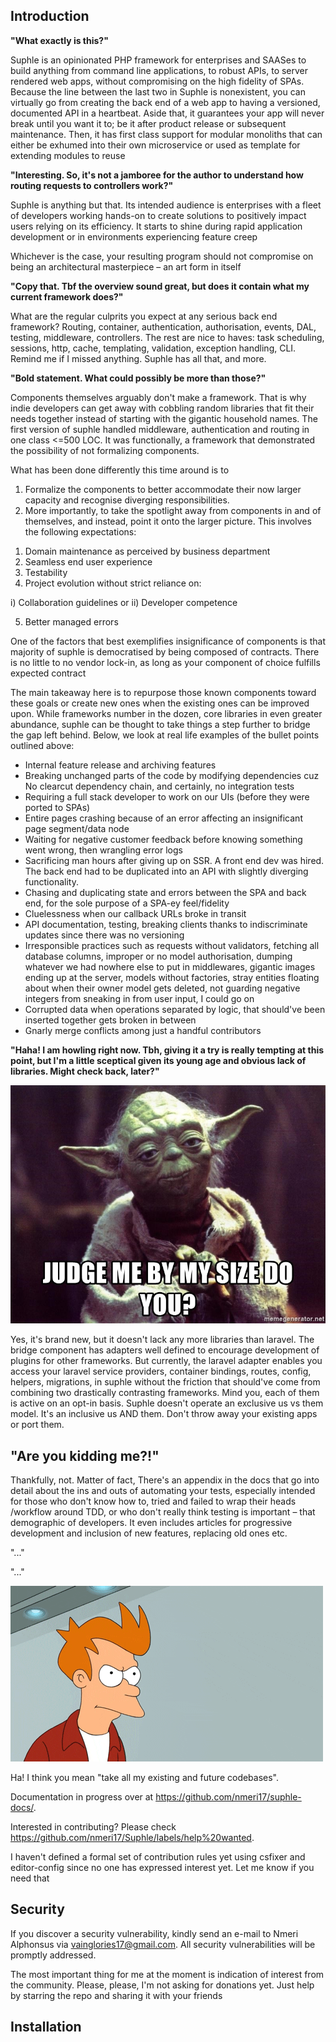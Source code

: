 ## Introduction

**"What exactly is this?"**

Suphle is an opinionated PHP framework for enterprises and SAASes to build anything from command line applications, to robust APIs, to server rendered web apps, without compromising on the high fidelity of SPAs. Because the line between the last two in Suphle is nonexistent, you can virtually go from creating the back end of a web app to having a versioned, documented API in a heartbeat. Aside that, it guarantees your app will never break until you want it to; be it after product release or subsequent maintenance. Then, it has first class support for modular monoliths that can either be exhumed into their own microservice or used as template for extending modules to reuse

**"Interesting. So, it's not a jamboree for the author to understand how routing requests to controllers work?"**

Suphle is anything but that. Its intended audience is enterprises with a fleet of developers working hands-on to create solutions to positively impact users relying on its efficiency. It starts to shine during rapid application development or in environments experiencing feature creep

Whichever is the case, your resulting program should not compromise on being an architectural masterpiece – an art form in itself

**"Copy that. Tbf the overview sound great, but does it contain what my current framework does?"**

What are the regular culprits you expect at any serious back end framework? Routing, container, authentication, authorisation, events, DAL, testing, middleware, controllers. The rest are nice to haves: task scheduling, sessions, http, cache, templating, validation, exception handling, CLI. Remind me if I missed anything.
Suphle has all that, and more.

**"Bold statement. What could possibly be more than those?"**

Components themselves arguably don't make a framework. That is why indie developers can get away with cobbling random libraries that fit their needs together instead of starting with the gigantic household names. The first version of suphle handled middleware, authentication and routing in one class <=500 LOC. It was functionally, a framework that demonstrated the possibility of not formalizing components.

What has been done differently this time around is to 
1. Formalize the components to better accommodate their now larger capacity and recognise diverging responsibilities. 
1. More importantly, to take the spotlight away from components in and of themselves, and instead, point it onto the larger picture. This involves the following expectations:

1) Domain maintenance as perceived by business department
2) Seamless end user experience
3) Testability
4) Project evolution without strict reliance on:

i) Collaboration guidelines or
ii) Developer competence

5) Better managed errors

One of the factors that best exemplifies insignificance of components is that majority of suphle is democratised by being composed of contracts. There is no little to no vendor lock-in, as long as your component of choice fulfills expected contract

The main takeaway here is to repurpose those known components toward these goals or create new ones when the existing ones can be improved upon. While frameworks number in the dozen, core libraries in even greater abundance, suphle can be thought to take things a step further to bridge the gap left behind. Below, we look at real life examples of the bullet points outlined above:

- Internal feature release and archiving features
- Breaking unchanged parts of the code by modifying dependencies cuz No clearcut dependency chain, and certainly, no integration tests
- Requiring a full stack developer to work on our UIs (before they were ported to SPAs) 
- Entire pages crashing because of an error affecting an insignificant page segment/data node
- Waiting for negative customer feedback before knowing something went wrong, then wrangling error logs
- Sacrificing man hours after giving up on SSR. A front end dev was hired. The back end had to be duplicated into an API with slightly diverging functionality.
- Chasing and duplicating state and errors between the SPA and back end, for the sole purpose of a SPA-ey feel/fidelity
- Cluelessness when our callback URLs broke in transit
- API documentation, testing, breaking clients thanks to indiscriminate updates since there was no versioning
- Irresponsible practices such as requests without validators, fetching all database columns, improper or no model authorisation, dumping whatever we had nowhere else to put in middlewares, gigantic images ending up at the server, models without factories, stray entities floating about when their owner model gets deleted, not guarding negative integers from sneaking in from user input, I could go on
- Corrupted data when operations separated by logic, that should've been inserted together gets broken in between
- Gnarly merge conflicts among just a handful contributors 

**"Haha! I am howling right now. Tbh, giving it a try is really tempting at this point, but I'm a little sceptical given its young age and obvious lack of libraries. Might check back, later?"**

![judge-me-by-my-size](judge-me-by-my-size-do-you.jpg)

Yes, it's brand new, but it doesn't lack any more libraries than laravel. The bridge component has adapters well defined to encourage development of plugins for other frameworks. But currently, the laravel adapter enables you access your laravel service providers, container bindings, routes, config, helpers, migrations, in suphle without the friction that should've come from combining two drastically contrasting frameworks. Mind you, each of them is active on an opt-in basis. Suphle doesn't operate an exclusive us vs them model. It's an inclusive us AND them. Don't throw away your existing apps or port them. 

## "Are you kidding me?!"

Thankfully, not. Matter of fact, There's an appendix in the docs that go into detail about the ins and outs of automating your tests, especially intended for those who don't know how to, tried and failed to wrap their heads /workflow around TDD, or who don't really think testing is important – that demographic of developers. It even includes articles for progressive development and inclusion of new features, replacing old ones etc.

"..."

"..."

![shut-up-and-take-my-money](shut-up-take-my-money.gif)

Ha! I think you mean "take all my existing and future codebases". <!-- So, head straight over to the documentation at [suphle.com](docs/v1/quick-start). However, if you mean what you said, you can donate to support continuous development of the project through these channels -->

Documentation in progress over at https://github.com/nmeri17/suphle-docs/.

Interested in contributing? 
Please check https://github.com/nmeri17/Suphle/labels/help%20wanted.

I haven't defined a formal set of contribution rules yet using csfixer and editor-config since no one has expressed interest yet. Let me know if you need that


## Security
If you discover a security vulnerability, kindly send an e-mail to Nmeri Alphonsus via vainglories17@gmail.com. All security vulnerabilities will be promptly addressed.

The most important thing for me at the moment is indication of interest from the community. Please, please, I'm not asking for donations yet. Just help by starring the repo and sharing it with your friends

## Installation
